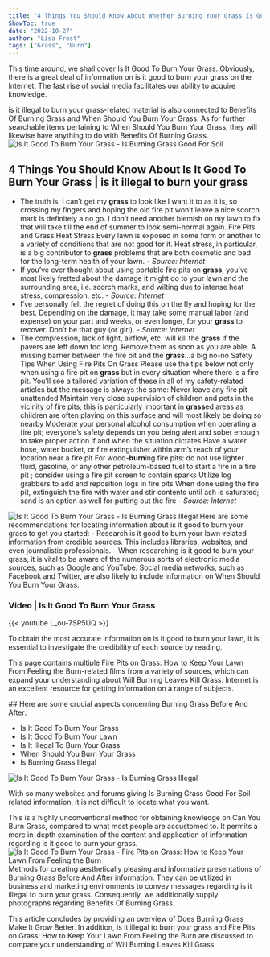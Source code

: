 ```yaml
---
title: "4 Things You Should Know About Whether Burning Your Grass Is Good"
ShowToc: true 
date: "2022-10-27"
author: "Lisa Frost" 
tags: ["Grass", "Burn"]
---
```


	
This time around, we shall cover Is It Good To Burn Your Grass. Obviously, there is a great deal of information on is it good to burn your grass on the Internet. The fast rise of social media facilitates our ability to acquire knowledge.

is it illegal to burn your grass-related material is also connected to Benefits Of Burning Grass and When Should You Burn Your Grass. As for further searchable items pertaining to When Should You Burn Your Grass, they will likewise have anything to do with Benefits Of Burning Grass.
<img loading="lazy" src="http://justsomething.co/wp-content/uploads/2015/11/the-10-most-hilarious-teacher-comebacks-of-all-times-4-sent-him-straight-to-the-burn-unit-04.jpg" onerror="this.onerror=null;this.src='https://blogger.googleusercontent.com/img/a/AVvXsEhe7F7TRXHtjiKvHb5vS7DmnxvpHiDyoYyYvm1nHB3Qp2_w3BnM6A2eq4v7FYxCC9bfZt3a9vIMtAYEKUiaDQbHMg-ViyGmRIj39MLp0bGFfgfYw1Dc9q_H-T0wiTm3l0Uq42dETrN9eC8aGJ9_IORZsxST1AcLR7np1koOfcc7tnHa4S8Mwz_xD9d0=s16000';" alt="Is It Good To Burn Your Grass - Is Burning Grass Good For Soil" >

## 4 Things You Should Know About Is It Good To Burn Your Grass | is it illegal to burn your grass
-   The truth is, I can’t get my **grass** to look like I want it to as it is, so crossing my fingers and hoping the old fire pit won’t leave a nice scorch mark is definitely a no go. I don’t need another blemish on my lawn to fix that will take till the end of summer to look semi-normal again. Fire Pits and Grass Heat Stress Every lawn is exposed in some form or another to a variety of conditions that are not good for it. Heat stress, in particular, is a big contributor to **grass** problems that are both cosmetic and bad for the long-term health of your lawn. - <cite>Source: Internet</cite>
-   If you’ve ever thought about using portable fire pits on **grass**, you’ve most likely fretted about the damage it might do to your lawn and the surrounding area, i.e. scorch marks, and wilting due to intense heat stress, compression, etc. - <cite>Source: Internet</cite>
-   I’ve personally felt the regret of doing this on the fly and hoping for the best. Depending on the damage, it may take some manual labor (and expense) on your part and weeks, or even longer, for your **grass** to recover. Don’t be that guy (or girl). - <cite>Source: Internet</cite>
-   The compression, lack of light, airflow, etc. will kill the **grass** if the pavers are left down too long. Remove them as soon as you are able. A missing barrier between the fire pit and the **grass**…a big no-no Safety Tips When Using Fire Pits On Grass Please use the tips below not only when using a fire pit on **grass** but in every situation where there is a fire pit. You’ll see a tailored variation of these in all of my safety-related articles but the message is always the same: Never leave any fire pit unattended Maintain very close supervision of children and pets in the vicinity of fire pits; this is particularly important in **grass**ed areas as children are often playing on this surface and will most likely be doing so nearby Moderate your personal alcohol consumption when operating a fire pit; everyone’s safety depends on you being alert and sober enough to take proper action if and when the situation dictates Have a water hose, water bucket, or fire extinguisher within arm’s reach of your location near a fire pit For wood-**burn**ing fire pits: do not use lighter fluid, gasoline, or any other petroleum-based fuel to start a fire in a fire pit ; consider using a fire pit screen to contain sparks Utilize log grabbers to add and reposition logs in fire pits When done using the fire pit, extinguish the fire with water and stir contents until ash is saturated; sand is an option as well for putting out the fire - <cite>Source: Internet</cite>


<img loading="lazy" src="http://www.barnorama.com/wp-content/images/2012/03/meet-valeria-lukyanova/47-meet-valeria-lukyanova.jpg" onerror="this.onerror=null;this.src='https://blogger.googleusercontent.com/img/a/AVvXsEhe7F7TRXHtjiKvHb5vS7DmnxvpHiDyoYyYvm1nHB3Qp2_w3BnM6A2eq4v7FYxCC9bfZt3a9vIMtAYEKUiaDQbHMg-ViyGmRIj39MLp0bGFfgfYw1Dc9q_H-T0wiTm3l0Uq42dETrN9eC8aGJ9_IORZsxST1AcLR7np1koOfcc7tnHa4S8Mwz_xD9d0=s16000';" alt="Is It Good To Burn Your Grass - Is Burning Grass Illegal" >
Here are some recommendations for locating information about is it good to burn your grass to get you started:
- Research is it good to burn your lawn-related information from credible sources. This includes libraries, websites, and even journalistic professionals.
- When researching is it good to burn your grass, it is vital to be aware of the numerous sorts of electronic media sources, such as Google and YouTube. Social media networks, such as Facebook and Twitter, are also likely to include information on When Should You Burn Your Grass.

### Video | Is It Good To Burn Your Grass
{{< youtube L_ou-7SP5UQ >}} 

To obtain the most accurate information on is it good to burn your lawn, it is essential to investigate the credibility of each source by reading.

This page contains multiple Fire Pits on Grass: How to Keep Your Lawn From Feeling the Burn-related films from a variety of sources, which can expand your understanding about Will Burning Leaves Kill Grass. Internet is an excellent resource for getting information on a range of subjects.
<script async="async" data-cfasync="false" src="//normallydemandedalter.com/fe63df3c5408708b15d8dc3d9b206b31/invoke.js"></script>
<div id="container-fe63df3c5408708b15d8dc3d9b206b31"></div>
## Here are some crucial aspects concerning Burning Grass Before And After:

- Is It Good To Burn Your Grass
- Is It Good To Burn Your Lawn
- Is It Illegal To Burn Your Grass
- When Should You Burn Your Grass
- Is Burning Grass Illegal

 <img loading="lazy" src="https://www.lazerhorse.org/wp-content/uploads/2014/09/Bonnacon-Medieval-Monster-Acidic-Poo-Master-1024x798.jpg" onerror="this.onerror=null;this.src='https://blogger.googleusercontent.com/img/a/AVvXsEhe7F7TRXHtjiKvHb5vS7DmnxvpHiDyoYyYvm1nHB3Qp2_w3BnM6A2eq4v7FYxCC9bfZt3a9vIMtAYEKUiaDQbHMg-ViyGmRIj39MLp0bGFfgfYw1Dc9q_H-T0wiTm3l0Uq42dETrN9eC8aGJ9_IORZsxST1AcLR7np1koOfcc7tnHa4S8Mwz_xD9d0=s16000';" alt="Is It Good To Burn Your Grass - Is Burning Grass Illegal" >

With so many websites and forums giving Is Burning Grass Good For Soil-related information, it is not difficult to locate what you want.

This is a highly unconventional method for obtaining knowledge on Can You Burn Grass, compared to what most people are accustomed to. It permits a more in-depth examination of the content and application of information regarding is it good to burn your grass.
<img loading="lazy" src="https://torahtreasuretrove.com/yahoo_site_admin/assets/images/hastings_t_ZION_TIS_BY.256132819_std.jpg" onerror="this.onerror=null;this.src='https://blogger.googleusercontent.com/img/a/AVvXsEhe7F7TRXHtjiKvHb5vS7DmnxvpHiDyoYyYvm1nHB3Qp2_w3BnM6A2eq4v7FYxCC9bfZt3a9vIMtAYEKUiaDQbHMg-ViyGmRIj39MLp0bGFfgfYw1Dc9q_H-T0wiTm3l0Uq42dETrN9eC8aGJ9_IORZsxST1AcLR7np1koOfcc7tnHa4S8Mwz_xD9d0=s16000';" alt="Is It Good To Burn Your Grass - Fire Pits on Grass: How to Keep Your Lawn From Feeling the Burn" >
Methods for creating aesthetically pleasing and informative presentations of Burning Grass Before And After information. They can be utilized in business and marketing environments to convey messages regarding is it illegal to burn your grass. Consequently, we additionally supply photographs regarding Benefits Of Burning Grass.

This article concludes by providing an overview of Does Burning Grass Make It Grow Better. In addition, is it illegal to burn your grass and Fire Pits on Grass: How to Keep Your Lawn From Feeling the Burn are discussed to compare your understanding of Will Burning Leaves Kill Grass.
	
	

